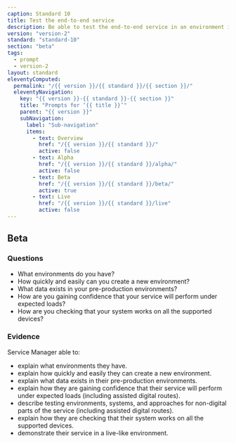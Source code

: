 ```yaml
---
caption: Standard 10
title: Test the end-to-end service
description: Be able to test the end-to-end service in an environment identical to that of the live version, including on all common browsers and devices, and using dummy accounts and a representative sample of users.
version: "version-2"
standard: "standard-10"
section: "beta"
tags:
  - prompt
  - version-2
layout: standard
eleventyComputed:
  permalink: "/{{ version }}/{{ standard }}/{{ section }}/"
  eleventyNavigation:
    key: "{{ version }}-{{ standard }}-{{ section }}"
    title: "Prompts for ‘{{ title }}’"
    parent: "{{ version }}"
    subNavigation:
      label: "Sub-navigation"
      items:
        - text: Overview
          href: "/{{ version }}/{{ standard }}/"
          active: false
        - text: Alpha
          href: "/{{ version }}/{{ standard }}/alpha/"
          active: false
        - text: Beta
          href: "/{{ version }}/{{ standard }}/beta/"
          active: true
        - text: Live
          href: "/{{ version }}/{{ standard }}/live"
          active: false
---
```


## Beta

### Questions

- What environments do you have?
- How quickly and easily can you create a new environment?
- What data exists in your pre-production environments?
- How are you gaining confidence that your service will perform under expected loads?
- How are you checking that your system works on all the supported devices?

### Evidence

Service Manager able to:

- explain what environments they have.
- explain how quickly and easily they can create a new environment.
- explain what data exists in their pre-production environments.
- explain how they are gaining confidence that their service will perform under expected loads (including assisted digital routes).
- describe testing environments, systems, and approaches for non-digital parts of the service (including assisted digital routes).
- explain how they are checking that their system works on all the supported devices.
- demonstrate their service in a live-like environment.
